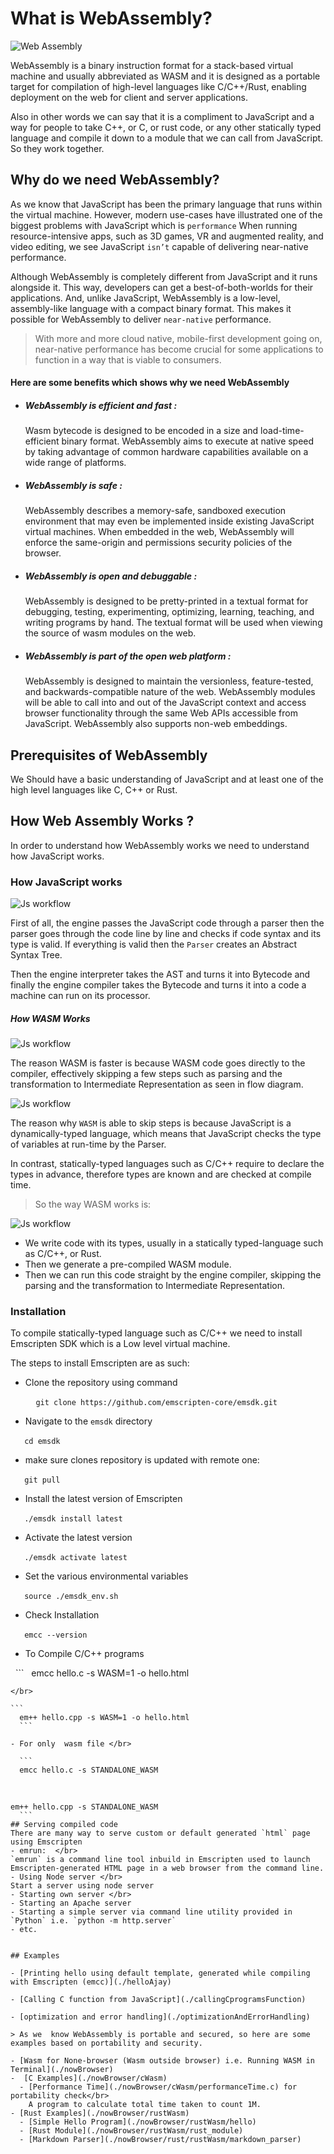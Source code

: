 # What is WebAssembly?
![Web Assembly](img/webAssembly.png)

WebAssembly is a binary instruction format for a stack-based virtual machine and usually abbreviated as WASM and it is designed as a portable target for compilation of high-level languages like C/C++/Rust, enabling deployment on the web for client and server applications.
</br>

Also in other words we can say that it is a compliment to JavaScript and a way for people to take C++, or C, or rust code,  or any other statically typed language and compile it down  to a module that we can call from JavaScript. So they work together.


## Why do we need WebAssembly?

As we know that JavaScript has been the primary language that runs within the virtual machine. However, modern use-cases have illustrated one of the biggest problems with JavaScript
which is ` performance ` When running resource-intensive apps, such as 3D games, VR and augmented reality, and video editing, we see JavaScript `isn’t` capable of  delivering near-native performance.

Although WebAssembly is completely different from JavaScript and it runs alongside it. This way, developers can get a best-of-both-worlds for their applications. And, unlike JavaScript,
WebAssembly is a low-level, assembly-like language with a compact binary format. This makes it possible for WebAssembly to deliver `near-native` performance.

> With more and more cloud native, mobile-first development going on, near-native performance has become crucial for some applications to function in a way that is viable to consumers.

<h4> Here are some benefits which shows why we need WebAssembly</h4>

- <h5>WebAssembly is efficient and fast :</h5>
   Wasm bytecode is designed to be encoded in a size and load-time-efficient binary format. WebAssembly aims to execute at native speed by taking advantage of common hardware capabilities available on a wide range of platforms.

- <h5>WebAssembly is safe :</h5>
   WebAssembly describes a memory-safe, sandboxed execution environment that may even be implemented inside existing JavaScript virtual machines. When embedded in the web, WebAssembly will enforce the same-origin and permissions security policies of the browser.


- <h5>WebAssembly is open and debuggable : </h5>
   WebAssembly is designed to be pretty-printed in a textual format for debugging, testing, experimenting, optimizing, learning, teaching, and writing programs by hand. The textual format will be used when viewing the source of wasm modules on the web.

- <h5>WebAssembly is part of the open web platform : </h5>
   WebAssembly is designed to maintain the versionless, feature-tested, and backwards-compatible nature of the web. WebAssembly modules will be able to call into and out of the JavaScript context and access browser functionality through the same Web APIs accessible from JavaScript. WebAssembly also supports non-web embeddings.


## Prerequisites of WebAssembly

We Should have a basic understanding of JavaScript and at least one of the high level languages like C, C++ or Rust.


## How Web Assembly Works ?
In order to understand how WebAssembly works we need to understand how JavaScript works.


### How JavaScript works
![Js workflow](img/jsToweb.png)

First of all,  the engine passes the JavaScript code through a parser then the parser goes through the code line by line and checks if code syntax and its type is valid. If everything is valid then the   ` Parser ` creates
an Abstract Syntax Tree.

Then the engine interpreter takes the AST and turns it into Bytecode and finally the engine compiler takes the Bytecode and turns it into a code a machine can run on its processor.


<h5>How WASM Works</h5>

![Js workflow](img/wasmToweb.png)

The reason WASM is faster is because WASM code goes directly to the compiler, effectively skipping a few steps such as parsing and the transformation to Intermediate Representation as seen in flow diagram.


![Js workflow](img/cTowasm.png)


The reason why `WASM` is able to skip steps is because JavaScript is a dynamically-typed language, which means that JavaScript checks the type of variables at run-time by the Parser.

In contrast, statically-typed languages such as C/C++ require to declare the types in advance, therefore types are known and are checked at compile time.


>So the way WASM works is:

![Js workflow](img/cToweb.png)

- We write code with its types, usually in a statically typed-language such as C/C++, or Rust.
- Then we generate a pre-compiled WASM module.
- Then we can run this code straight by the engine compiler, skipping the parsing and the transformation to Intermediate Representation.

### Installation

To compile statically-typed language such as C/C++ we need to install Emscripten SDK which is a Low level virtual machine.

The steps to install Emscripten are as such:

- Clone the repository using command </br>

   ```
   git clone https://github.com/emscripten-core/emsdk.git
   ```
- Navigate to the `emsdk` directory </br>

  ```
  cd emsdk
  ```
- make sure clones repository is updated with remote one: </br>

  ```
  git pull
  ```
- Install the latest version of Emscripten </br>

  ```
  ./emsdk install latest
  ```
- Activate the latest version </br>

  ```
  ./emsdk activate latest
  ```
- Set the various environmental variables </br>

  ```
  source ./emsdk_env.sh
  ```
- Check Installation </br>

  ```
  emcc --version
  ```
- To Compile C/C++ programs </br>

  ```
  emcc hello.c -s WASM=1 -o hello.html  
  ```
  </br>

  ```  
  em++ hello.cpp -s WASM=1 -o hello.html    
  ```

- For only  wasm file </br>

  ```
  emcc hello.c -s STANDALONE_WASM
  ```

  </br>

  ```
  em++ hello.cpp -s STANDALONE_WASM
  ```
## Serving compiled code
There are many way to serve custom or default generated `html` page using Emscripten
- emrun:  </br>
`emrun` is a command line tool inbuild in Emscripten used to launch Emscripten-generated HTML page in a web browser from the command line.
- Using Node server </br>
Start a server using node server
- Starting own server </br>
  - Starting an Apache server
  - Starting a simple server via command line utility provided in  `Python` i.e. `python -m http.server`
  - etc.


## Examples

- [Printing hello using default template, generated while compiling with Emscripten (emcc)](./helloAjay)

- [Calling C function from JavaScript](./callingCprogramsFunction)

- [optimization and error handling](./optimizationAndErrorHandling)

> As we  know WebAssembly is portable and secured, so here are some  examples based on portability and security.

- [Wasm for None-browser (Wasm outside browser) i.e. Running WASM in Terminal](./nowBrowser)
  -  [C Examples](./nowBrowser/cWasm)
    - [Performance Time](./nowBrowser/cWasm/performanceTime.c) for portability check</br>
    A program to calculate total time taken to count 1M.
  - [Rust Examples](./nowBrowser/rustWasm)
    - [Simple Hello Program](./nowBrowser/rustWasm/hello)
    - [Rust Module](./nowBrowser/rustWasm/rust_module)
    - [Markdown Parser](./nowBrowser/rust/rustWasm/markdown_parser)
